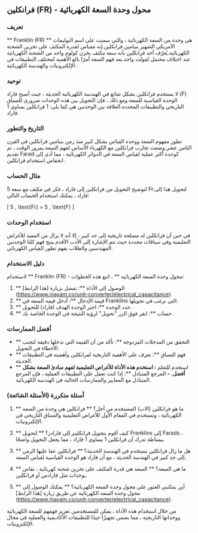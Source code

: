 ## فرانكلين (FR) - محول وحدة السعة الكهربائية

### تعريف
** Franklin (FR) ** هي وحدة من السعة الكهربائية ، والتي سميت على اسم البوليماث الأمريكي الشهير بنيامين فرانكلين.إنه مقياس لقدرة المكثف على تخزين الشحنة الكهربائية.يُعرّف أحد فرانكلين بأنه سعة مكثف يخزن كولوم واحد من الشحنة الكهربائية عند اختلاف محتمل لفولت واحد.يعد فهم السعة أمرًا بالغ الأهمية لمختلف التطبيقات في الإلكترونيات والهندسة الكهربائية.

### توحيد
لا يستخدم فرانكلين بشكل شائع في الهندسة الكهربائية الحديثة ، حيث أصبح فاراد (F) الوحدة القياسية للسعة.ومع ذلك ، فإن التحويل بين هذه الوحدات ضروري للسياق التاريخي والتطبيقات المحددة.العلاقة بين الوحدتين هي كما يلي: 1 فرانكلين يساوي 1 فاراد.

### التاريخ والتطور
تطور مفهوم السعة ووحدة القياس بشكل كبير منذ زمن بنيامين فرانكلين في القرن الثامن عشر.وضعت تجارب فرانكلين مع الكهرباء الأساس لفهم السعة.بمرور الوقت ، تم تقديم Farad كوحدة أكثر عملية لقياس السعة في الدوائر الكهربائية ، مما أدى إلى انخفاض استخدام فرانكلين.

### مثال الحساب
لتوضيح التحويل من فرانكلين إلى فاراد ، فكر في مكثف مع سعة 5 Fr.لتحويل هذا إلى فاراد ، يمكنك استخدام الحساب التالي:

\[ 5 \, \text{Fr} = 5 \, \text{F} \]

### استخدام الوحدات
في حين أن فرانكلين له مصلحة تاريخية إلى حد كبير ، إلا أنه لا يزال من المفيد للأغراض التعليمية وفي سياقات محددة حيث تتم الإشارة إلى الأدب الأقدم.يتيح فهم كلتا الوحدتين المهندسين والطلاب بفهم تطور القياس الكهربائي.

### دليل الاستخدام
لاستخدام ** Franklin (FR) - محول وحدة السعة الكهربائية ** ، اتبع هذه الخطوات:
1. ** الوصول إلى الأداة **: تفضل بزيارة [هذا الرابط] (https://www.inayam.co/unit-converter/electrical_capacitance).
2. ** قيمة الإدخال **: أدخل قيمة السعة في Franklins التي ترغب في تحويلها.
3. ** حدد الوحدة **: اختر الوحدة الهدف (فاراد) للتحويل.
4. ** حساب **: انقر فوق الزر "تحويل" لرؤية النتيجة في الوحدة الخاصة بك.

### أفضل الممارسات
- ** التحقق من المدخلات المزدوجة **: تأكد من أن القيمة التي تدخلها دقيقة لتجنب الأخطاء في التحويل.
- ** فهم السياق **: تعرف على الأهمية التاريخية لفرانكلين وأهميته في التطبيقات الحديثة.
- ** استخدم للتعلم **: استخدم هذه الأداة للأغراض التعليمية لفهم مبادئ السعة بشكل أفضل.
-** المرجع المتبادل **: إذا كنت تعمل على التطبيقات العملية ، فإن المرجع المتبادل مع المعايير والممارسات الحالية في الهندسة الكهربائية.

### أسئلة متكررة (الأسئلة الشائعة)

1. ** ما هو فرانكلين (الاب) المستخدم من أجل؟ **
فرانكلين هي وحدة من السعة الكهربائية ، وتستخدم في المقام الأول للأغراض التعليمية والسياق التاريخي في الإلكترونيات.

2. ** كيف أقوم بتحويل فرانكلينز إلى فارادز؟ **
لتحويل Franklins إلى Farads ، ببساطة تدرك أن فرانكلين 1 يساوي 1 فاراد ، مما يجعل التحويل واضحًا.

3. ** هل ما زال فرانكلين يستخدم في الهندسة الحديثة؟ **
فرانكلين عفا عليها الزمن إلى حد كبير في الهندسة الحديثة ، مع أن فاراد هو الوحدة القياسية لقياس السعة.

4. ** ما هي السعة؟ **
السعة هي قدرة المكثف على تخزين شحنة كهربائية ، تقاس بوحدات مثل فارادس أو فرانكلين.

5. ** أين يمكنني العثور على محول وحدة السعة الكهربائية؟ **
يمكنك الوصول إلى محول وحدة السعة الكهربائية عن طريق زيارة [هذا الرابط] (https://www.inayam.co/unit-converter/electrical_capacitance).

من خلال استخدام هذه الأداة ، يمكن للمستخدمين تعزيز فهمهم للسعة الكهربائية ووحداتها التاريخية ، مما يضمن تجهيزًا جيدًا للتطبيقات الأكاديمية والعملية في مجال الإلكترونيات.